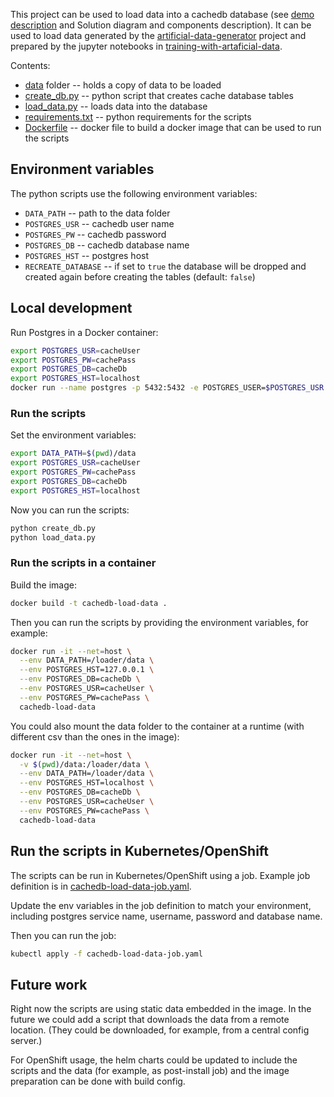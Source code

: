 This project can be used to load data into a cachedb database (see [demo description](/README.md) and Solution diagram and components description). 
It can be used to load data generated by the [artificial-data-generator](../artificial-data-generator) project
and prepared by the jupyter notebooks in [training-with-artaficial-data](../training-with-artificial-data).

Contents:
* [data](./data) folder -- holds a copy of data to be loaded
* [create_db.py](./create_db.py) -- python script that creates cache database tables
* [load_data.py](./load_data.py) -- loads data into the database
* [requirements.txt](./requirements.txt) -- python requirements for the scripts
* [Dockerfile](./Dockerfile) -- docker file to build a docker image that can be used to run the scripts

## Environment variables
The python scripts use the following environment variables:
* `DATA_PATH` -- path to the data folder
* `POSTGRES_USR` -- cachedb user name
* `POSTGRES_PW` -- cachedb password
* `POSTGRES_DB` -- cachedb database name
* `POSTGRES_HST` -- postgres host
* `RECREATE_DATABASE` -- if set to `true` the database will be dropped and created again before creating the tables (default: `false`)

## Local development
Run Postgres in a Docker container:
```bash
export POSTGRES_USR=cacheUser
export POSTGRES_PW=cachePass
export POSTGRES_DB=cacheDb
export POSTGRES_HST=localhost
docker run --name postgres -p 5432:5432 -e POSTGRES_USER=$POSTGRES_USR -e POSTGRES_PASSWORD=$POSTGRES_PW -d postgres
```

### Run the scripts
Set the environment variables:
```bash
export DATA_PATH=$(pwd)/data
export POSTGRES_USR=cacheUser
export POSTGRES_PW=cachePass
export POSTGRES_DB=cacheDb
export POSTGRES_HST=localhost
```
Now you can run the scripts:
```bash
python create_db.py
python load_data.py
```

### Run the scripts in a container
Build the image:
```bash
docker build -t cachedb-load-data .
```

Then you can run the scripts by providing the environment variables, for example:
```bash
docker run -it --net=host \
  --env DATA_PATH=/loader/data \
  --env POSTGRES_HST=127.0.0.1 \
  --env POSTGRES_DB=cacheDb \
  --env POSTGRES_USR=cacheUser \
  --env POSTGRES_PW=cachePass \
  cachedb-load-data
```

You could also mount the data folder to the container at a runtime (with different csv than the ones in the image):
```bash
docker run -it --net=host \
  -v $(pwd)/data:/loader/data \
  --env DATA_PATH=/loader/data \
  --env POSTGRES_HST=localhost \
  --env POSTGRES_DB=cacheDb \
  --env POSTGRES_USR=cacheUser \
  --env POSTGRES_PW=cachePass \
  cachedb-load-data
```

## Run the scripts in Kubernetes/OpenShift
The scripts can be run in Kubernetes/OpenShift using a job.
Example job definition is in [cachedb-load-data-job.yaml](./cachedb-load-data-job.yaml).
    
Update the env variables in the job definition to match your environment, including
postgres service name, username, password and database name.

Then you can run the job:
```bash
kubectl apply -f cachedb-load-data-job.yaml
```

## Future work

Right now the scripts are using static data embedded in the image. 
In the future we could add a script that downloads the data from a remote location.
(They could be downloaded, for example, from a central config server.)

For OpenShift usage, the helm charts could be updated to include the scripts and the data 
(for example, as post-install job) and the image preparation can be done with build config.
